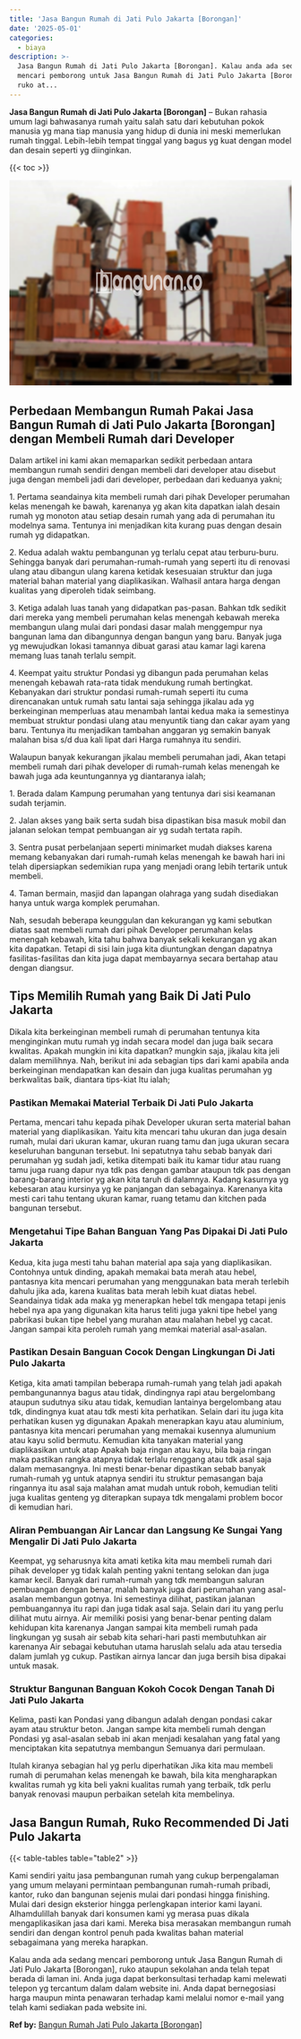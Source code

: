 ```yaml
---
title: 'Jasa Bangun Rumah di Jati Pulo Jakarta [Borongan]'
date: '2025-05-01'
categories:
  - biaya
description: >-
  Jasa Bangun Rumah di Jati Pulo Jakarta [Borongan]. Kalau anda ada sedang
  mencari pemborong untuk Jasa Bangun Rumah di Jati Pulo Jakarta [Borongan],
  ruko at...
---
```


**Jasa Bangun Rumah di Jati Pulo Jakarta \[Borongan\]** – Bukan rahasia umum lagi bahwasanya rumah yaitu salah satu dari kebutuhan pokok manusia yg mana tiap manusia yang hidup di dunia ini meski memerlukan rumah tinggal. Lebih-lebih tempat tinggal yang bagus yg kuat dengan model dan desain seperti yg diinginkan.

{{< toc >}}

![Jasa Bangun Rumah di Jati Pulo Jakarta [Borongan]](/images/borong-bangunan-07.png)

## Perbedaan Membangun Rumah Pakai Jasa Bangun Rumah di Jati Pulo Jakarta \[Borongan\] dengan Membeli Rumah dari Developer

Dalam artikel ini kami akan memaparkan sedikit perbedaan antara membangun rumah sendiri dengan membeli dari developer atau disebut juga dengan membeli jadi dari developer, perbedaan dari keduanya yakni;

1\. Pertama seandainya kita membeli rumah dari pihak Developer perumahan kelas menengah ke bawah, karenanya yg akan kita dapatkan ialah desain rumah yg monoton atau setiap desain rumah yang ada di perumahan itu modelnya sama. Tentunya ini menjadikan kita kurang puas dengan desain rumah yg didapatkan.

2\. Kedua adalah waktu pembangunan yg terlalu cepat atau terburu-buru. Sehingga banyak dari perumahan-rumah-rumah yang seperti itu di renovasi ulang atau dibangun ulang karena ketidak kesesuaian struktur dan juga material bahan material yang diaplikasikan. Walhasil antara harga dengan kualitas yang diperoleh tidak seimbang.

3\. Ketiga adalah luas tanah yang didapatkan pas-pasan. Bahkan tdk sedikit dari mereka yang membeli perumahan kelas menengah kebawah mereka membangun ulang mulai dari pondasi dasar malah menggempur nya bangunan lama dan dibangunnya dengan bangun yang baru. Banyak juga yg mewujudkan lokasi tamannya dibuat garasi atau kamar lagi karena memang luas tanah terlalu sempit.

4\. Keempat yaitu struktur Pondasi yg dibangun pada perumahan kelas menengah kebawah rata-rata tidak mendukung rumah bertingkat. Kebanyakan dari struktur pondasi rumah-rumah seperti itu cuma direncanakan untuk rumah satu lantai saja sehingga jikalau ada yg berkeinginan memperluas atau menambah lantai kedua maka ia semestinya membuat struktur pondasi ulang atau menyuntik tiang dan cakar ayam yang baru. Tentunya itu menjadikan tambahan anggaran yg semakin banyak malahan bisa s/d dua kali lipat dari Harga rumahnya itu sendiri.

Walaupun banyak kekurangan jikalau membeli perumahan jadi, Akan tetapi membeli rumah dari pihak developer di rumah-rumah kelas menengah ke bawah juga ada keuntungannya yg diantaranya ialah;

1\. Berada dalam Kampung perumahan yang tentunya dari sisi keamanan sudah terjamin.

2\. Jalan akses yang baik serta sudah bisa dipastikan bisa masuk mobil dan jalanan selokan tempat pembuangan air yg sudah tertata rapih.

3\. Sentra pusat perbelanjaan seperti minimarket mudah diakses karena memang kebanyakan dari rumah-rumah kelas menengah ke bawah hari ini telah dipersiapkan sedemikian rupa yang menjadi orang lebih tertarik untuk membeli.

4\. Taman bermain, masjid dan lapangan olahraga yang sudah disediakan hanya untuk warga komplek perumahan.

Nah, sesudah beberapa keunggulan dan kekurangan yg kami sebutkan diatas saat membeli rumah dari pihak Developer perumahan kelas menengah kebawah, kita tahu bahwa banyak sekali kekurangan yg akan kita dapatkan. Tetapi di sisi lain juga kita diuntungkan dengan dapatnya fasilitas-fasilitas dan kita juga dapat membayarnya secara bertahap atau dengan diangsur.

## Tips Memilih Rumah yang Baik Di Jati Pulo Jakarta

Dikala kita berkeinginan membeli rumah di perumahan tentunya kita menginginkan mutu rumah yg indah secara model dan juga baik secara kwalitas. Apakah mungkin ini kita dapatkan? mungkin saja, jikalau kita jeli dalam memilihnya. Nah, berikut ini ada sebagian tips dari kami apabila anda berkeinginan mendapatkan kan desain dan juga kualitas perumahan yg berkwalitas baik, diantara tips-kiat Itu ialah;

### Pastikan Memakai Material Terbaik Di Jati Pulo Jakarta

Pertama, mencari tahu kepada pihak Developer ukuran serta material bahan material yang diaplikasikan. Yaitu kita mencari tahu ukuran dan juga desain rumah, mulai dari ukuran kamar, ukuran ruang tamu dan juga ukuran secara keseluruhan bangunan tersebut. Ini sepatutnya tahu sebab banyak dari perumahan yg sudah jadi, ketika ditempati baik itu kamar tidur atau ruang tamu juga ruang dapur nya tdk pas dengan gambar ataupun tdk pas dengan barang-barang interior yg akan kita taruh di dalamnya. Kadang kasurnya yg kebesaran atau kursinya yg ke panjangan dan sebagainya. Karenanya kita mesti cari tahu tentang ukuran kamar, ruang tetamu dan kitchen pada bangunan tersebut.

### Mengetahui Tipe Bahan Banguan Yang Pas Dipakai Di Jati Pulo Jakarta

Kedua, kita juga mesti tahu bahan material apa saja yang diaplikasikan. Contohnya untuk dinding, apakah memakai bata merah atau hebel, pantasnya kita mencari perumahan yang menggunakan bata merah terlebih dahulu jika ada, karena kualitas bata merah lebih kuat diatas hebel. Seandainya tidak ada maka yg menerapkan hebel tdk mengapa tetapi jenis hebel nya apa yang digunakan kita harus teliti juga yakni tipe hebel yang pabrikasi bukan tipe hebel yang murahan atau malahan hebel yg cacat. Jangan sampai kita peroleh rumah yang memkai material asal-asalan.

### Pastikan Desain Banguan Cocok Dengan Lingkungan Di Jati Pulo Jakarta

Ketiga, kita amati tampilan beberapa rumah-rumah yang telah jadi apakah pembangunannya bagus atau tidak, dindingnya rapi atau bergelombang ataupun sudutnya siku atau tidak, kemudian lantainya bergelombang atau tdk, dindingnya kuat atau tdk mesti kita perhatikan. Selain dari itu juga kita perhatikan kusen yg digunakan Apakah menerapkan kayu atau aluminium, pantasnya kita mencari perumahan yang memakai kusennya alumunium atau kayu solid bermutu. Kemudian kita tanyakan material yang diaplikasikan untuk atap Apakah baja ringan atau kayu, bila baja ringan maka pastikan rangka atapnya tidak terlalu renggang atau tdk asal saja dalam memasangnya. Ini mesti benar-benar dipastikan sebab banyak rumah-rumah yg untuk atapnya sendiri itu struktur pemasangan baja ringannya itu asal saja malahan amat mudah untuk roboh, kemudian teliti juga kualitas genteng yg diterapkan supaya tdk mengalami problem bocor di kemudian hari.

### Aliran Pembuangan Air Lancar dan Langsung Ke Sungai Yang Mengalir Di Jati Pulo Jakarta

Keempat, yg seharusnya kita amati ketika kita mau membeli rumah dari pihak developer yg tidak kalah penting yakni tentang selokan dan juga kamar kecil. Banyak dari rumah-rumah yang tdk membangun saluran pembuangan dengan benar, malah banyak juga dari perumahan yang asal-asalan membangun gotnya. Ini semestinya dilihat, pastikan jalanan pembuangannya itu rapi dan juga tidak asal saja. Selain dari itu yang perlu dilihat mutu airnya. Air memiliki posisi yang benar-benar penting dalam kehidupan kita karenanya Jangan sampai kita membeli rumah pada lingkungan yg susah air sebab kita sehari-hari pasti membutuhkan air karenanya Air sebagai kebutuhan utama haruslah selalu ada atau tersedia dalam jumlah yg cukup. Pastikan airnya lancar dan juga bersih bisa dipakai untuk masak.

### Struktur Bangunan Banguan Kokoh Cocok Dengan Tanah Di Jati Pulo Jakarta

Kelima, pasti kan Pondasi yang dibangun adalah dengan pondasi cakar ayam atau struktur beton. Jangan sampe kita membeli rumah dengan Pondasi yg asal-asalan sebab ini akan menjadi kesalahan yang fatal yang menciptakan kita sepatutnya membangun Semuanya dari permulaan.

Itulah kiranya sebagian hal yg perlu diperhatikan Jika kita mau membeli rumah di perumahan kelas menengah ke bawah, bila kita mengharapkan kwalitas rumah yg kita beli yakni kualitas rumah yang terbaik, tdk perlu banyak renovasi maupun perbaikan setelah kita membelinya.

## Jasa Bangun Rumah, Ruko Recommended Di Jati Pulo Jakarta

{{< table-tables table="table2" >}}

Kami sendiri yaitu jasa pembangunan rumah yang cukup berpengalaman yang umum melayani permintaan pembangunan rumah-rumah pribadi, kantor, ruko dan bangunan sejenis mulai dari pondasi hingga finishing. Mulai dari design eksterior hingga perlengkapan interior kami layani. Alhamdulillah banyak dari konsumen kami yg merasa puas dikala mengaplikasikan jasa dari kami. Mereka bisa merasakan membangun rumah sendiri dan dengan kontrol penuh pada kwalitas bahan material sebagaimana yang mereka harapkan.

Kalau anda ada sedang mencari pemborong untuk Jasa Bangun Rumah di Jati Pulo Jakarta \[Borongan\], ruko ataupun sekolahan anda telah tepat berada di laman ini. Anda juga dapat berkonsultasi terhadap kami melewati telepon yg tercantum dalam dalam website ini. Anda dapat bernegosiasi harga maupun minta penawaran terhadap kami melalui nomor e-mail yang telah kami sediakan pada website ini.

**Ref by:** [Bangun Rumah Jati Pulo Jakarta [Borongan]](https://id.wikipedia.org/wiki/Bangun)

